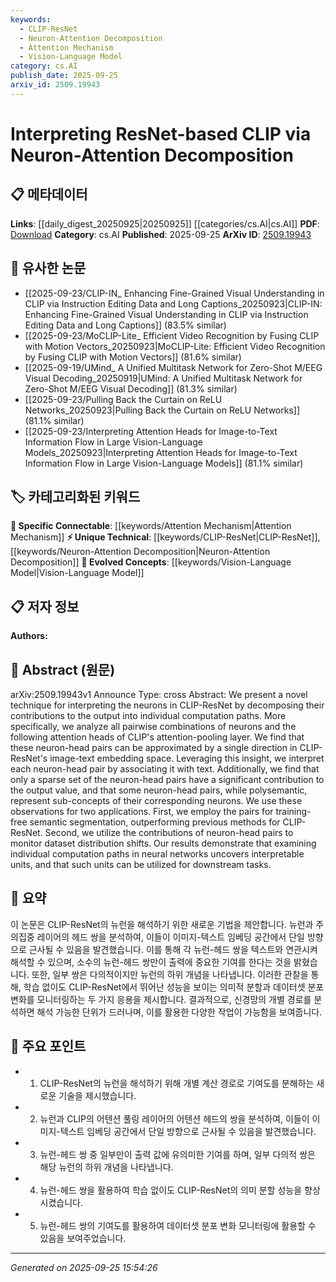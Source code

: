 ```yaml
---
keywords:
  - CLIP-ResNet
  - Neuron-Attention Decomposition
  - Attention Mechanism
  - Vision-Language Model
category: cs.AI
publish_date: 2025-09-25
arxiv_id: 2509.19943
---
```


<!-- KEYWORD_LINKING_METADATA:
{
  "processed_timestamp": "2025-09-25T15:54:26.900856",
  "vocabulary_version": "1.0",
  "selected_keywords": [
    "CLIP-ResNet",
    "Neuron-Attention Decomposition",
    "Attention Mechanism",
    "Vision-Language Model"
  ],
  "rejected_keywords": [],
  "similarity_scores": {
    "CLIP-ResNet": 0.72,
    "Neuron-Attention Decomposition": 0.8,
    "Attention Mechanism": 0.78,
    "Vision-Language Model": 0.82
  },
  "extraction_method": "AI_prompt_based",
  "budget_applied": true,
  "candidates_json": {
    "candidates": [
      {
        "surface": "CLIP-ResNet",
        "canonical": "CLIP-ResNet",
        "aliases": [
          "CLIP ResNet"
        ],
        "category": "unique_technical",
        "rationale": "This is a specific architecture being analyzed, providing a unique technical focus for linking.",
        "novelty_score": 0.75,
        "connectivity_score": 0.65,
        "specificity_score": 0.88,
        "link_intent_score": 0.72
      },
      {
        "surface": "Neuron-Attention Decomposition",
        "canonical": "Neuron-Attention Decomposition",
        "aliases": [
          "Neuron Attention Decomposition"
        ],
        "category": "unique_technical",
        "rationale": "Represents a novel technique introduced in the paper, offering a unique perspective for linking.",
        "novelty_score": 0.85,
        "connectivity_score": 0.6,
        "specificity_score": 0.9,
        "link_intent_score": 0.8
      },
      {
        "surface": "Attention Mechanism",
        "canonical": "Attention Mechanism",
        "aliases": [
          "Attention"
        ],
        "category": "specific_connectable",
        "rationale": "A core concept in the paper, facilitating connections to other works on attention mechanisms.",
        "novelty_score": 0.4,
        "connectivity_score": 0.85,
        "specificity_score": 0.7,
        "link_intent_score": 0.78
      },
      {
        "surface": "Vision-Language Model",
        "canonical": "Vision-Language Model",
        "aliases": [
          "Vision Language Model"
        ],
        "category": "evolved_concepts",
        "rationale": "The paper's focus on image-text embedding aligns with this trending concept, enhancing connectivity.",
        "novelty_score": 0.55,
        "connectivity_score": 0.88,
        "specificity_score": 0.75,
        "link_intent_score": 0.82
      }
    ],
    "ban_list_suggestions": [
      "method",
      "experiment",
      "performance"
    ]
  },
  "decisions": [
    {
      "candidate_surface": "CLIP-ResNet",
      "resolved_canonical": "CLIP-ResNet",
      "decision": "linked",
      "scores": {
        "novelty": 0.75,
        "connectivity": 0.65,
        "specificity": 0.88,
        "link_intent": 0.72
      }
    },
    {
      "candidate_surface": "Neuron-Attention Decomposition",
      "resolved_canonical": "Neuron-Attention Decomposition",
      "decision": "linked",
      "scores": {
        "novelty": 0.85,
        "connectivity": 0.6,
        "specificity": 0.9,
        "link_intent": 0.8
      }
    },
    {
      "candidate_surface": "Attention Mechanism",
      "resolved_canonical": "Attention Mechanism",
      "decision": "linked",
      "scores": {
        "novelty": 0.4,
        "connectivity": 0.85,
        "specificity": 0.7,
        "link_intent": 0.78
      }
    },
    {
      "candidate_surface": "Vision-Language Model",
      "resolved_canonical": "Vision-Language Model",
      "decision": "linked",
      "scores": {
        "novelty": 0.55,
        "connectivity": 0.88,
        "specificity": 0.75,
        "link_intent": 0.82
      }
    }
  ]
}
-->

# Interpreting ResNet-based CLIP via Neuron-Attention Decomposition

## 📋 메타데이터

**Links**: [[daily_digest_20250925|20250925]] [[categories/cs.AI|cs.AI]]
**PDF**: [Download](https://arxiv.org/pdf/2509.19943.pdf)
**Category**: cs.AI
**Published**: 2025-09-25
**ArXiv ID**: [2509.19943](https://arxiv.org/abs/2509.19943)

## 🔗 유사한 논문
- [[2025-09-23/CLIP-IN_ Enhancing Fine-Grained Visual Understanding in CLIP via Instruction Editing Data and Long Captions_20250923|CLIP-IN: Enhancing Fine-Grained Visual Understanding in CLIP via Instruction Editing Data and Long Captions]] (83.5% similar)
- [[2025-09-23/MoCLIP-Lite_ Efficient Video Recognition by Fusing CLIP with Motion Vectors_20250923|MoCLIP-Lite: Efficient Video Recognition by Fusing CLIP with Motion Vectors]] (81.6% similar)
- [[2025-09-19/UMind_ A Unified Multitask Network for Zero-Shot M/EEG Visual Decoding_20250919|UMind: A Unified Multitask Network for Zero-Shot M/EEG Visual Decoding]] (81.3% similar)
- [[2025-09-23/Pulling Back the Curtain on ReLU Networks_20250923|Pulling Back the Curtain on ReLU Networks]] (81.1% similar)
- [[2025-09-23/Interpreting Attention Heads for Image-to-Text Information Flow in Large Vision-Language Models_20250923|Interpreting Attention Heads for Image-to-Text Information Flow in Large Vision-Language Models]] (81.1% similar)

## 🏷️ 카테고리화된 키워드
**🔗 Specific Connectable**: [[keywords/Attention Mechanism|Attention Mechanism]]
**⚡ Unique Technical**: [[keywords/CLIP-ResNet|CLIP-ResNet]], [[keywords/Neuron-Attention Decomposition|Neuron-Attention Decomposition]]
**🚀 Evolved Concepts**: [[keywords/Vision-Language Model|Vision-Language Model]]

## 📋 저자 정보

**Authors:** 

## 📄 Abstract (원문)

arXiv:2509.19943v1 Announce Type: cross 
Abstract: We present a novel technique for interpreting the neurons in CLIP-ResNet by decomposing their contributions to the output into individual computation paths. More specifically, we analyze all pairwise combinations of neurons and the following attention heads of CLIP's attention-pooling layer. We find that these neuron-head pairs can be approximated by a single direction in CLIP-ResNet's image-text embedding space. Leveraging this insight, we interpret each neuron-head pair by associating it with text. Additionally, we find that only a sparse set of the neuron-head pairs have a significant contribution to the output value, and that some neuron-head pairs, while polysemantic, represent sub-concepts of their corresponding neurons. We use these observations for two applications. First, we employ the pairs for training-free semantic segmentation, outperforming previous methods for CLIP-ResNet. Second, we utilize the contributions of neuron-head pairs to monitor dataset distribution shifts. Our results demonstrate that examining individual computation paths in neural networks uncovers interpretable units, and that such units can be utilized for downstream tasks.

## 📝 요약

이 논문은 CLIP-ResNet의 뉴런을 해석하기 위한 새로운 기법을 제안합니다. 뉴런과 주의집중 레이어의 헤드 쌍을 분석하여, 이들이 이미지-텍스트 임베딩 공간에서 단일 방향으로 근사될 수 있음을 발견했습니다. 이를 통해 각 뉴런-헤드 쌍을 텍스트와 연관시켜 해석할 수 있으며, 소수의 뉴런-헤드 쌍만이 출력에 중요한 기여를 한다는 것을 밝혔습니다. 또한, 일부 쌍은 다의적이지만 뉴런의 하위 개념을 나타냅니다. 이러한 관찰을 통해, 학습 없이도 CLIP-ResNet에서 뛰어난 성능을 보이는 의미적 분할과 데이터셋 분포 변화를 모니터링하는 두 가지 응용을 제시합니다. 결과적으로, 신경망의 개별 경로를 분석하면 해석 가능한 단위가 드러나며, 이를 활용한 다양한 작업이 가능함을 보여줍니다.

## 🎯 주요 포인트

- 1. CLIP-ResNet의 뉴런을 해석하기 위해 개별 계산 경로로 기여도를 분해하는 새로운 기술을 제시했습니다.
- 2. 뉴런과 CLIP의 어텐션 풀링 레이어의 어텐션 헤드의 쌍을 분석하여, 이들이 이미지-텍스트 임베딩 공간에서 단일 방향으로 근사될 수 있음을 발견했습니다.
- 3. 뉴런-헤드 쌍 중 일부만이 출력 값에 유의미한 기여를 하며, 일부 다의적 쌍은 해당 뉴런의 하위 개념을 나타냅니다.
- 4. 뉴런-헤드 쌍을 활용하여 학습 없이도 CLIP-ResNet의 의미 분할 성능을 향상시켰습니다.
- 5. 뉴런-헤드 쌍의 기여도를 활용하여 데이터셋 분포 변화 모니터링에 활용할 수 있음을 보여주었습니다.


---

*Generated on 2025-09-25 15:54:26*